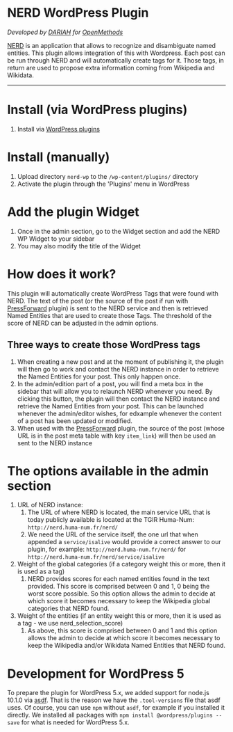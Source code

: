 # NERD WordPress Plugin

_Developed by [DARIAH](https://www.dariah.eu/) for [OpenMethods](https://openmethods.dariah.eu/)_

[NERD](https://github.com/kermitt2/entity-fishing) is an application that allows to recognize and disambiguate named entities.
This plugin allows integration of this with Wordpress. Each post can be run through NERD and will automatically create tags for it.
Those tags, in return are used to propose extra information coming from Wikipedia and Wikidata.

---

# Install (via WordPress plugins)
1. Install via [WordPress plugins](https://www.wordpress.org/plugins/nerd-wp)

# Install (manually)
1. Upload directory `nerd-wp` to the `/wp-content/plugins/` directory
1. Activate the plugin through the 'Plugins' menu in WordPress

# Add the plugin Widget
1. Once in the admin section, go to the Widget section and add the NERD WP Widget to your sidebar
1. You may also modify the title of the Widget

# How does it work?
This plugin will automatically create WordPress Tags that were found with NERD. The text of the post (or the source 
of the post if run with [PressForward](https://github.com/PressForward/pressforward/) plugin) is sent to the NERD 
service and then is retrieved Named Entities that are used to create those Tags. The threshold of the score of NERD 
can be adjusted in the admin options. 

## Three ways to create those WordPress tags
1. When creating a new post and at the moment of publishing it, the plugin will then go to work and contact the NERD 
instance in order to retrieve the Named Entities for your post. This only happen once.
1. In the admin/edition part of a post, you will find a meta box in the sidebar that will allow you to relaunch NERD
whenever you need. By clicking this button, the plugin will then contact the NERD instance and retrieve the 
Named Entities from your post. This can be launched whenever the admin/editor wishes, for edxample whenever the 
content of a post has been updated or modified.
1. When used with the [PressForward](https://github.com/PressForward/pressforward/) plugin, the source of the post 
(whose URL is in the post meta table with key `item_link`) will then be used an sent to the NERD instance

# The options available in the admin section
1. URL of NERD instance:
    1. The URL of where NERD is located, the main service URL that is today publicly available is located at 
the TGIR Huma-Num: `http://nerd.huma-num.fr/nerd/`
    1. We need the URL of the service itself, the one url that when appended a `service/isalive` would provide a 
correct answer to our plugin, for example: `http://nerd.huma-num.fr/nerd/` for
`http://nerd.huma-num.fr/nerd/service/isalive`
1. Weight of the global categories (if a category weight this or more, then it is used as a tag)
    1. NERD provides scores for each named entities found in the text provided. This score is comprised between 0 and
1, 0 being the worst score possible. So this option allows the admin to decide at which score it becomes 
necessary to keep the Wikipedia global categories that NERD found.
1. Weight of the entities (if an entity weight this or more, then it is used as a tag - we use nerd_selection_score)
    1. As above, this score is comprised between 0 and 1 and this option allows the admin to decide at which score it
becomes necessary to keep the Wikipedia and/or Wikidata Named Entities that NERD found.

# Development for WordPress 5
To prepare the plugin for WordPress 5.x, we added support for node.js 10.1.0 via [asdf](https://github.com/asdf-vm/asdf).
That is the reason we have the `.tool-versions` file that asdf uses. Of course, you can use `npm` without `asdf`, for
example if you installed it directly.
We installed all packages with `npm install @wordpress/plugins --save` for what is needed for WordPress 5.x.
